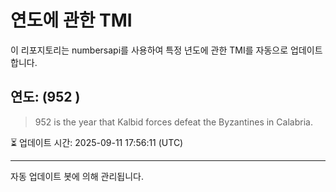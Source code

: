 
# 연도에 관한 TMI

이 리포지토리는 numbersapi를 사용하여 특정 년도에 관한 TMI를 자동으로 업데이트합니다.

## 연도: (952 )
> 952 is the year that Kalbid forces defeat the Byzantines in Calabria.

⏳ 업데이트 시간: 2025-09-11 17:56:11 (UTC)

---
자동 업데이트 봇에 의해 관리됩니다.
